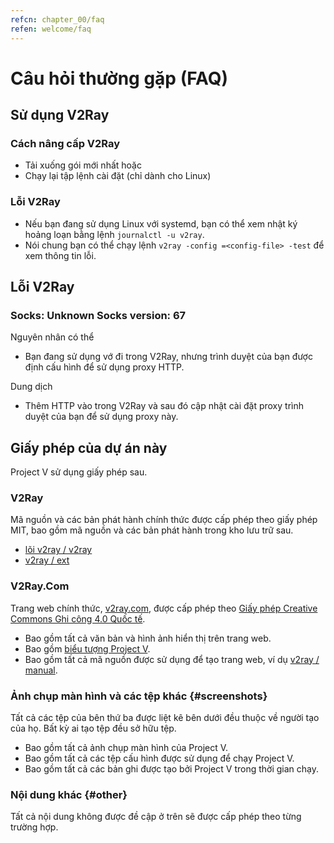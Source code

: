 ```yaml
---
refcn: chapter_00/faq
refen: welcome/faq
---
```

# Câu hỏi thường gặp (FAQ)

## Sử dụng V2Ray

### Cách nâng cấp V2Ray

* Tải xuống gói mới nhất hoặc
* Chạy lại tập lệnh cài đặt (chỉ dành cho Linux)

### Lỗi V2Ray

* Nếu bạn đang sử dụng Linux với systemd, bạn có thể xem nhật ký hoảng loạn bằng lệnh `journalctl -u v2ray`.
* Nói chung bạn có thể chạy lệnh `v2ray -config =<config-file> -test` để xem thông tin lỗi.

## Lỗi V2Ray

### Socks: Unknown Socks version: 67

Nguyên nhân có thể

* Bạn đang sử dụng vớ đi trong V2Ray, nhưng trình duyệt của bạn được định cấu hình để sử dụng proxy HTTP.

Dung dịch

* Thêm HTTP vào trong V2Ray và sau đó cập nhật cài đặt proxy trình duyệt của bạn để sử dụng proxy này.

## Giấy phép của dự án này

Project V sử dụng giấy phép sau.

### V2Ray

Mã nguồn và các bản phát hành chính thức được cấp phép theo giấy phép MIT, bao gồm mã nguồn và các bản phát hành trong kho lưu trữ sau.

* [lõi v2ray / v2ray](https://www.github.com/v2ray/v2ray-core/)
* [v2ray / ext](https://www.github.com/v2ray/ext)

### V2Ray.Com

Trang web chính thức, [v2ray.com](https://www.v2ray.com/), được cấp phép theo [Giấy phép Creative Commons Ghi công 4.0 Quốc tế](https://creativecommons.org/licenses/by/4.0/).

* Bao gồm tất cả văn bản và hình ảnh hiển thị trên trang web.
* Bao gồm <a href="https://www.v2ray.com/resources/v2ray_1024.png" target="_blank">biểu tượng Project V</a>.
* Bao gồm tất cả mã nguồn được sử dụng để tạo trang web, ví dụ [v2ray / manual](https://www.github.com/v2ray/manual).

### Ảnh chụp màn hình và các tệp khác {#screenshots}

Tất cả các tệp của bên thứ ba được liệt kê bên dưới đều thuộc về người tạo của họ. Bất kỳ ai tạo tệp đều sở hữu tệp.

* Bao gồm tất cả ảnh chụp màn hình của Project V.
* Bao gồm tất cả các tệp cấu hình được sử dụng để chạy Project V.
* Bao gồm tất cả các bản ghi được tạo bởi Project V trong thời gian chạy.

### Nội dung khác {#other}

Tất cả nội dung không được đề cập ở trên sẽ được cấp phép theo từng trường hợp.